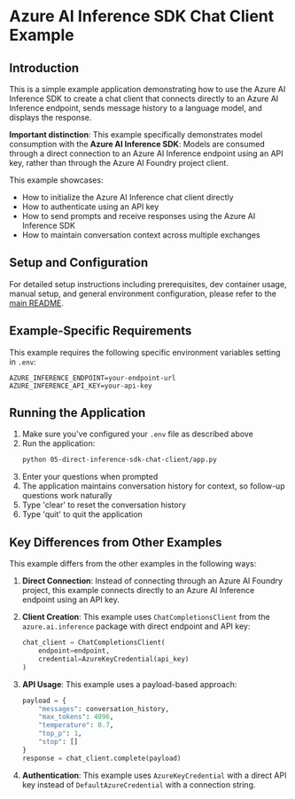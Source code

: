 # Azure AI Inference SDK Chat Client Example

## Introduction
This is a simple example application demonstrating how to use the Azure AI Inference SDK to create a chat client that connects directly to an Azure AI Inference endpoint, sends message history to a language model, and displays the response.

**Important distinction**: This example specifically demonstrates model consumption with the **Azure AI Inference SDK**: Models are consumed through a direct connection to an Azure AI Inference endpoint using an API key, rather than through the Azure AI Foundry project client.

This example showcases:
- How to initialize the Azure AI Inference chat client directly
- How to authenticate using an API key
- How to send prompts and receive responses using the Azure AI Inference SDK
- How to maintain conversation context across multiple exchanges

## Setup and Configuration
For detailed setup instructions including prerequisites, dev container usage, manual setup, and general environment configuration, please refer to the [main README](../README.md#%EF%B8%8F-setup-guide).

## Example-Specific Requirements
This example requires the following specific environment variables setting in `.env`:
```
AZURE_INFERENCE_ENDPOINT=your-endpoint-url
AZURE_INFERENCE_API_KEY=your-api-key
```

## Running the Application
1. Make sure you've configured your `.env` file as described above
2. Run the application:
   ```bash
   python 05-direct-inference-sdk-chat-client/app.py
   ```
3. Enter your questions when prompted
4. The application maintains conversation history for context, so follow-up questions work naturally
5. Type 'clear' to reset the conversation history
6. Type 'quit' to quit the application

## Key Differences from Other Examples
This example differs from the other examples in the following ways:

1. **Direct Connection**: Instead of connecting through an Azure AI Foundry project, this example connects directly to an Azure AI Inference endpoint using an API key.

2. **Client Creation**: This example uses `ChatCompletionsClient` from the `azure.ai.inference` package with direct endpoint and API key:
   ```python
   chat_client = ChatCompletionsClient(
       endpoint=endpoint,
       credential=AzureKeyCredential(api_key)
   )
   ```

3. **API Usage**: This example uses a payload-based approach:
   ```python
   payload = {
       "messages": conversation_history,
       "max_tokens": 4096,
       "temperature": 0.7,
       "top_p": 1,
       "stop": []
   }
   response = chat_client.complete(payload)
   ```

4. **Authentication**: This example uses `AzureKeyCredential` with a direct API key instead of `DefaultAzureCredential` with a connection string.
